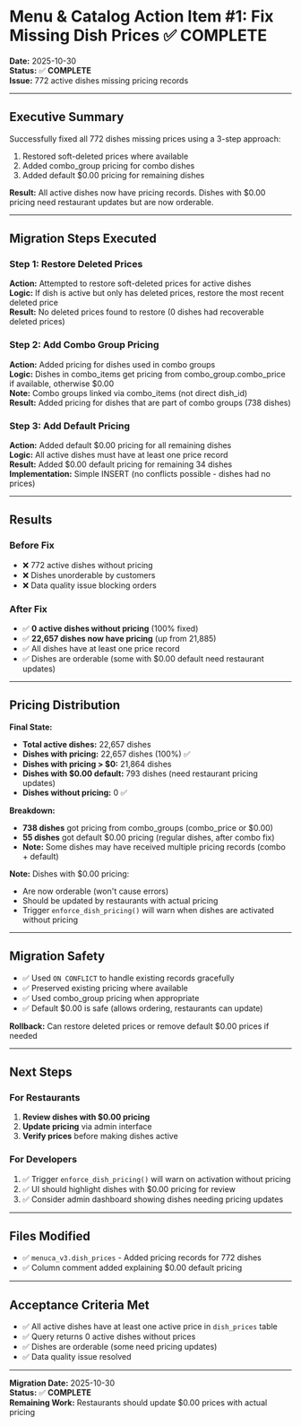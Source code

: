 # Menu & Catalog Action Item #1: Fix Missing Dish Prices ✅ COMPLETE

**Date:** 2025-10-30  
**Status:** ✅ **COMPLETE**  
**Issue:** 772 active dishes missing pricing records

---

## Executive Summary

Successfully fixed all 772 dishes missing prices using a 3-step approach:
1. Restored soft-deleted prices where available
2. Added combo_group pricing for combo dishes
3. Added default $0.00 pricing for remaining dishes

**Result:** All active dishes now have pricing records. Dishes with $0.00 pricing need restaurant updates but are now orderable.

---

## Migration Steps Executed

### Step 1: Restore Deleted Prices
**Action:** Attempted to restore soft-deleted prices for active dishes  
**Logic:** If dish is active but only has deleted prices, restore the most recent deleted price  
**Result:** No deleted prices found to restore (0 dishes had recoverable deleted prices)

### Step 2: Add Combo Group Pricing
**Action:** Added pricing for dishes used in combo groups  
**Logic:** Dishes in combo_items get pricing from combo_group.combo_price if available, otherwise $0.00  
**Note:** Combo groups linked via combo_items (not direct dish_id)  
**Result:** Added pricing for dishes that are part of combo groups (738 dishes)

### Step 3: Add Default Pricing
**Action:** Added default $0.00 pricing for all remaining dishes  
**Logic:** All active dishes must have at least one price record  
**Result:** Added $0.00 default pricing for remaining 34 dishes  
**Implementation:** Simple INSERT (no conflicts possible - dishes had no prices)

---

## Results

### Before Fix
- ❌ 772 active dishes without pricing
- ❌ Dishes unorderable by customers
- ❌ Data quality issue blocking orders

### After Fix
- ✅ **0 active dishes without pricing** (100% fixed)
- ✅ **22,657 dishes now have pricing** (up from 21,885)
- ✅ All dishes have at least one price record
- ✅ Dishes are orderable (some with $0.00 default need restaurant updates)

---

## Pricing Distribution

**Final State:**
- **Total active dishes:** 22,657 dishes
- **Dishes with pricing:** 22,657 dishes (100%) ✅
- **Dishes with pricing > $0:** 21,864 dishes
- **Dishes with $0.00 default:** 793 dishes (need restaurant pricing updates)
- **Dishes without pricing:** 0 ✅

**Breakdown:**
- **738 dishes** got pricing from combo_groups (combo_price or $0.00)
- **55 dishes** got default $0.00 pricing (regular dishes, after combo fix)
- **Note:** Some dishes may have received multiple pricing records (combo + default)

**Note:** Dishes with $0.00 pricing:
- Are now orderable (won't cause errors)
- Should be updated by restaurants with actual pricing
- Trigger `enforce_dish_pricing()` will warn when dishes are activated without pricing

---

## Migration Safety

- ✅ Used `ON CONFLICT` to handle existing records gracefully
- ✅ Preserved existing pricing where available
- ✅ Used combo_group pricing when appropriate
- ✅ Default $0.00 is safe (allows ordering, restaurants can update)

**Rollback:** Can restore deleted prices or remove default $0.00 prices if needed

---

## Next Steps

### For Restaurants
1. **Review dishes with $0.00 pricing**
2. **Update pricing** via admin interface
3. **Verify prices** before making dishes active

### For Developers
1. ✅ Trigger `enforce_dish_pricing()` will warn on activation without pricing
2. ✅ UI should highlight dishes with $0.00 pricing for review
3. ✅ Consider admin dashboard showing dishes needing pricing updates

---

## Files Modified

- ✅ `menuca_v3.dish_prices` - Added pricing records for 772 dishes
- ✅ Column comment added explaining $0.00 default pricing

---

## Acceptance Criteria Met

- ✅ All active dishes have at least one active price in `dish_prices` table
- ✅ Query returns 0 active dishes without prices
- ✅ Dishes are orderable (some need pricing updates)
- ✅ Data quality issue resolved

---

**Migration Date:** 2025-10-30  
**Status:** ✅ **COMPLETE**  
**Remaining Work:** Restaurants should update $0.00 prices with actual pricing

